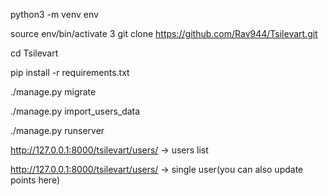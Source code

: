 python3 -m venv env

source env/bin/activate 3 git clone https://github.com/Rav944/Tsilevart.git

cd Tsilevart

pip install -r requirements.txt

./manage.py migrate 

./manage.py import_users_data <file path>
  
./manage.py runserver

http://127.0.0.1:8000/tsilevart/users/ -> users list

http://127.0.0.1:8000/tsilevart/users/<pk> -> single user(you can also update points here)
